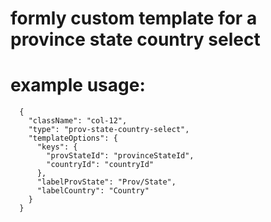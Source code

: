 # formly custom template for a province state country select

# example usage:

      {
        "className": "col-12",
        "type": "prov-state-country-select",
        "templateOptions": {
          "keys": {
            "provStateId": "provinceStateId",
            "countryId": "countryId"
          },
          "labelProvState": "Prov/State",
          "labelCountry": "Country"
        }
      }
